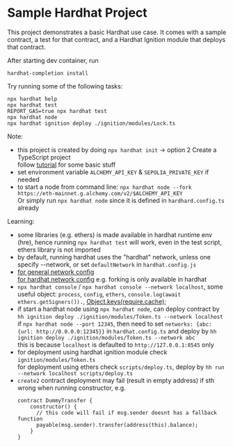 # Sample Hardhat Project

This project demonstrates a basic Hardhat use case. It comes with a sample contract, a test for that contract, and a Hardhat Ignition module that deploys that contract.

After starting dev container, run
```
hardhat-completion install
```

Try running some of the following tasks:

```shell
npx hardhat help
npx hardhat test
REPORT_GAS=true npx hardhat test
npx hardhat node
npx hardhat ignition deploy ./ignition/modules/Lock.ts
```

Note:
- this project is created by doing `npx hardhat init` -> option 2 Create a TypeScript project  
  follow [tutorial](https://hardhat.org/tutorial) for some basic stuff
- set environment variable `ALCHEMY_API_KEY` & `SEPOLIA_PRIVATE_KEY` if needed
- to start a node from command line: `npx hardhat node --fork https://eth-mainnet.g.alchemy.com/v2/$ALCHEMY_API_KEY`  
  Or simply run `npx hardhat node` since it is defined in `hardhard.config.ts` already



Learning:
- some libraries (e.g. ethers) is made available in hardhat runtime env (hre), hence running `npx hardhat test` will work, even in the test script, ethers library is not imported
- by default, running hardhat uses the "hardhat" network, unless one specify --network, or set `defaultNetwork` in `hardhat.config.js`
- [for general network config](https://hardhat.org/hardhat-runner/docs/config#networks-configuration)  
  [for hardhat network config](https://hardhat.org/hardhat-network/docs/reference#config) e.g. forking is only available in hardhat
- `npx hardhat console` / `npx hardhat console --network localhost`, some useful object: `process`, `config`, `ethers`, `console.log(await ethers.getSigners()).`, [Object.keys(require.cache);](https://stackoverflow.com/questions/9791925/list-of-currently-loaded-node-js-modules)
- if start a hardhat node using `npx hardhat node`, can deploy contract by `hh ignition deploy ./ignition/modules/Token.ts --network localhost`  
  if `npx hardhat node --port 12345`, then need to set `networks: {abc: {url: http://0.0.0.0:12345}}` in `hardhat.config.ts` and deploy by `hh ignition deploy ./ignition/modules/Token.ts --network abc`  
  this is because `localhost` is defaulted to `http://127.0.0.1:8545` only
- for deployment using hardhat ignition module check `ignition/modules/Token.ts`  
  for deployment using ethers check `scripts/deploy.ts`, deploy by `hh run --network localhost scripts/deploy.ts`
- `create2` contract deployment may fail (result in empty address) if sth wrong when running constructor, e.g.  
  ```
  contract DummyTransfer {
      constructor() {
        // this code will fail if msg.sender doesnt has a fallback function
        payable(msg.sender).transfer(address(this).balance);
      }
  }
  ```